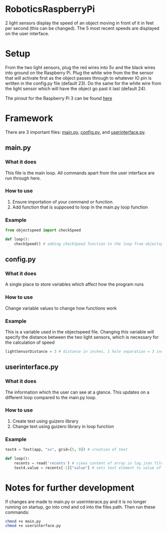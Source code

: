 # RoboticsRaspberryPi

2 light sensors display the speed of an object moving in front of it in feet per second (this can be changed). The 5 most recent speeds are displayed on the user interface.

# Setup

From the two light sensors, plug the red wires into 5v and the black wires into ground on the Raspberry Pi. Plug the white wire from the the sensor that will activate first as the object passes through to whatever IO pin is written in the config.py file (default 23). Do the same for the white wire from the light sensor which will have the object go past it last (default 24).

The pinout for the Raspberry Pi 3 can be found [here](https://www.raspberrypi.org/documentation/usage/gpio/)

# Framework

There are 3 important files: [main.py](#mainpy), [config.py](#configpy), and [userinterface.py](#userinterfacepy). 

## main.py

### What it does

This file is the main loop. All commands apart from the user interface are run through here.

### How to use

  1. Ensure importation of your command or function.
  2. Add function that is supposed to loop in the main.py loop function

### Example

```python
from objectspeed import checkSpeed
```
```python
def loop():
    checkSpeed() # adding checkSpeed function to the loop from objectspeed file
```

## config.py

### What it does

A single place to store variables which affect how the program runs

### How to use
  
  Change variable values to change how functions work

### Example

This is a variable used in the objectspeed file. Changing this variable will specify the distance between the two light sensors, which is necessary for the calculation of speed
```python
lightSensorDistance = 3 # distance in inches, 1 hole separation = 3 inches, 0 hole = 1.5 inches
```

## userinterface.py

### What it does

The information which the user can see at a glance. This updates on a different loop compared to the main.py loop.

### How to use

  1. Create text using guizero library
  2. Change text using guizero library in loop function

### Example

```python
text4 = Text(app, "xx", grid=[5, 0]) # creation of text
```
```python
def loop():
    recents = read('recents') # views content of array in log.json file
    text4.value = recents[-1]["value"] # sets text element to value of the array's last element
```
# Notes for further development

If changes are made to main.py or userinterace.py and it is no longer running on startup, go into cmd and cd into the files path. Then run these commands:
```bash
chmod +x main.py
chmod +x userinterface.py
```
